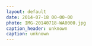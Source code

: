 ```yaml
---
layout: default
date: 2014-07-18 00-00-00
photo: IMG-20140718-WA0000.jpg
caption_header: unknown
caption: unknown
---
```

